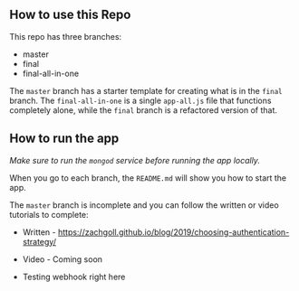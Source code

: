 ## How to use this Repo

This repo has three branches:

* master
* final
* final-all-in-one

The `master` branch has a starter template for creating what is in the `final` branch.  The `final-all-in-one` is a single `app-all.js` file that functions completely alone, while the `final` branch is a refactored version of that.

## How to run the app

_Make sure to run the `mongod` service before running the app locally._

When you go to each branch, the `README.md` will show you how to start the app.

The `master` branch is incomplete and you can follow the written or video tutorials to complete:

* Written - https://zachgoll.github.io/blog/2019/choosing-authentication-strategy/
* Video - Coming soon

* Testing webhook right here
